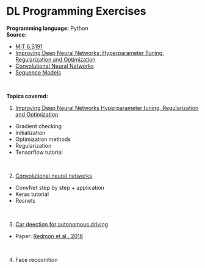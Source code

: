 # DL Programming Exercises <br />

**Programming language:** Python <br />
**Source:** <br /> 
- [MIT 6.S191](http://introtodeeplearning.com/) <br />
- [Improving Deep Neural Networks: Hyperparameter Tuning, Regularization and Optimization](https://www.coursera.org/learn/deep-neural-network?specialization=deep-learning) <br />
- [Convolutional Neural Networks](https://www.coursera.org/learn/convolutional-neural-networks?specialization=deep-learning) <br />
- [Sequence Models](https://www.coursera.org/learn/nlp-sequence-models?specialization=deep-learning) <br />

<br />

**Topics covered:** <br />
1. [Improving Deep Neural Networks Hyperparameter tuning, Regularization and Optimization](https://github.com/jiayinghsu/dl_programming_exercises/tree/main/Improving%20Deep%20Neural%20Networks%20Hyperparameter%20tuning%2C%20Regularization%20and%20Optimization)
- Gradient checking 
- Initialization 
- Optimization methods
- Regularization
- Tensorflow tutorial
<br />

2. [Convolutional neural networks](https://github.com/jiayinghsu/dl_programming_exercises/tree/main/Convolutional%20Neural%20Networks)
- ConvNet step by step + application 
- Keras tutorial
- Resnets 
<br />

3. [Car deection for autonomous driving](https://github.com/jiayinghsu/dl_programming_exercises/tree/main/Car%20detection%20for%20Autonomous%20Driving) <br />
- Paper: [Redmon et al., 2016](https://arxiv.org/abs/1506.02640)
<br />

4. [Face recognition](https://github.com/jiayinghsu/dl_programming_exercises/tree/main/Face%20Recognition)
- Paper: [Schroff et al., 2015](https://arxiv.org/pdf/1503.03832.pdf) 
<br />

5. [Neural style transfer](https://github.com/jiayinghsu/dl_programming_exercises/tree/main/Neural%20Style%20Transfer)
- Paper: [Gatys et al. (2015)](https://arxiv.org/abs/1508.06576)
<br />

6. [Sequence models](https://github.com/jiayinghsu/dl_programming_exercises/tree/main/Sequence%20Models)
- Building a RNN step by step
- Dinosaur island -- Character-level language model
- Emojify 
- Jazz improvisation with LSTM
- Machine translation
- Trigger word detection 
- Word vector representation
<br />

7. [Lab 1](https://github.com/jiayinghsu/dl_programming_exercises/tree/main/lab1)
- Music generation with RNN
<br />

8. [Lab 2](https://github.com/jiayinghsu/dl_programming_exercises/tree/main/lab2)
- MNIST digit classification 
- Debiasing facial detection system
<br />

9. [Lab 3](https://github.com/jiayinghsu/dl_programming_exercises/tree/main/lab3)
- Reinforcement learning 
